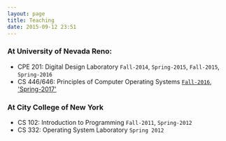 ```yaml
---
layout: page
title: Teaching
date: 2015-09-12 23:51
---
```

### At University of Nevada Reno:
- CPE 201: Digital Design Laboratory `Fall-2014`, `Spring-2015`, `Fall-2015`, `Spring-2016`
- CS 446/646: Principles of Computer Operating Systems [`Fall-2016`](cs446-646-fall-2016.html), ['Spring-2017'](cs446-646-spring-2017.html)

### At City College of New York
- CS 102: Introduction to Programming  `Fall-2011`, `Spring-2012`
- CS 332: Operating System Laboratory `Spring 2012`
